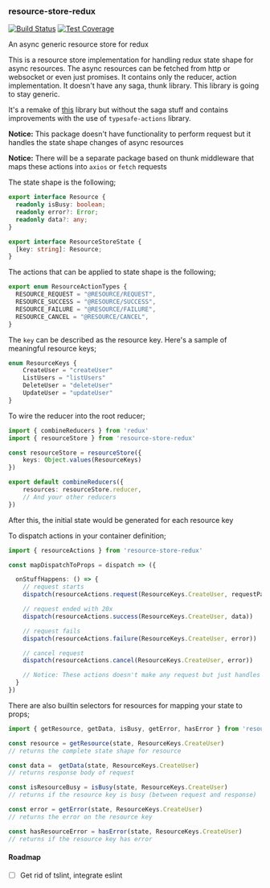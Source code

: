 ### resource-store-redux
[![Build Status](https://travis-ci.org/aacanakin/resource-store-redux.svg?branch=master)](https://travis-ci.org/aacanakin/resource-store-redux) [![Test Coverage](https://api.codeclimate.com/v1/badges/50ceb23e52dda93a7b60/test_coverage)](https://codeclimate.com/github/aacanakin/resource-store-redux/test_coverage)

An async generic resource store for redux

This is a resource store implementation for handling redux state shape for async resources. The async resources can be fetched from http or websocket or even just promises. It contains only the reducer, action implementation. It doesn't have any saga, thunk library. This library is going to stay generic.

It's a remake of [this](https://github.com/oplog/resource-redux) library but without the saga stuff and contains improvements with the use of `typesafe-actions` library.

**Notice:** This package doesn't have functionality to perform request but it handles the state shape changes of async resources 

**Notice:** There will be a separate package based on thunk middleware that maps these actions into `axios` or `fetch` requests

The state shape is the following;

```ts
export interface Resource {
  readonly isBusy: boolean;
  readonly error?: Error;
  readonly data?: any;
}

export interface ResourceStoreState {
  [key: string]: Resource;
}
```

The actions that can be applied to state shape is the following;

```ts
export enum ResourceActionTypes {
  RESOURCE_REQUEST = "@RESOURCE/REQUEST",
  RESOURCE_SUCCESS = "@RESOURCE/SUCCESS",
  RESOURCE_FAILURE = "@RESOURCE/FAILURE",
  RESOURCE_CANCEL = "@RESOURCE/CANCEL",
}
```

The `key` can be described as the resource key. Here's a sample of meaningful resource keys;

```ts
enum ResourceKeys {
    CreateUser = "createUser"
    ListUsers = "listUsers"
    DeleteUser = "deleteUser"
    UpdateUser = "updateUser"
}
```

To wire the reducer into the root reducer;

```ts
import { combineReducers } from 'redux'
import { resourceStore } from 'resource-store-redux'

const resourceStore = resourceStore({
    keys: Object.values(ResourceKeys)
})

export default combineReducers({
    resources: resourceStore.reducer,
    // And your other reducers
})
```
After this, the initial state would be generated for each resource key

To dispatch actions in your container definition;

```ts
import { resourceActions } from 'resource-store-redux'

const mapDispatchToProps = dispatch => ({

  onStuffHappens: () => {
    // request starts
    dispatch(resourceActions.request(ResourceKeys.CreateUser, requestParams)),

    // request ended with 20x
    dispatch(resourceActions.success(ResourceKeys.CreateUser, data))

    // request fails
    dispatch(resourceActions.failure(ResourceKeys.CreateUser, error))

    // cancel request
    dispatch(resourceActions.cancel(ResourceKeys.CreateUser, error))

    // Notice: These actions doesn't make any request but just handles the redux state of requests
  }
})
```

There are also builtin selectors for resources for mapping your state to props;

```ts
import { getResource, getData, isBusy, getError, hasError } from 'resource-store-redux'

const resource = getResource(state, ResourceKeys.CreateUser)
// returns the complete state shape for resource

const data =  getData(state, ResourceKeys.CreateUser)
// returns response body of request

const isResourceBusy = isBusy(state, ResourceKeys.CreateUser)
// returns if the resource key is busy (between request and response)

const error = getError(state, ResourceKeys.CreateUser)
// returns the error on the resource key

const hasResourceError = hasError(state, ResourceKeys.CreateUser)
// returns if the resource key has error
```

#### Roadmap
- [ ] Get rid of tslint, integrate eslint
